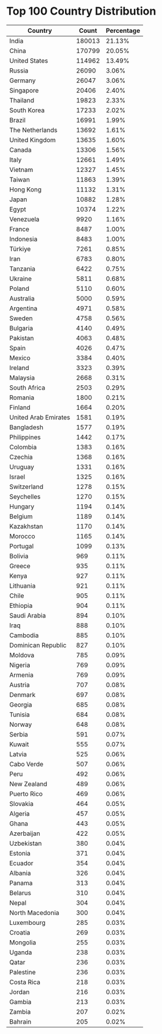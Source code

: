 # Top 100 Country Distribution
| Country | Count | Percentage |
|----|----|----|
| India | 180013 | 21.13% |
| China | 170799 | 20.05% |
| United States | 114962 | 13.49% |
| Russia | 26090 | 3.06% |
| Germany | 26047 | 3.06% |
| Singapore | 20406 | 2.40% |
| Thailand | 19823 | 2.33% |
| South Korea | 17233 | 2.02% |
| Brazil | 16991 | 1.99% |
| The Netherlands | 13692 | 1.61% |
| United Kingdom | 13635 | 1.60% |
| Canada | 13306 | 1.56% |
| Italy | 12661 | 1.49% |
| Vietnam | 12327 | 1.45% |
| Taiwan | 11863 | 1.39% |
| Hong Kong | 11132 | 1.31% |
| Japan | 10882 | 1.28% |
| Egypt | 10374 | 1.22% |
| Venezuela | 9920 | 1.16% |
| France | 8487 | 1.00% |
| Indonesia | 8483 | 1.00% |
| Türkiye | 7261 | 0.85% |
| Iran | 6783 | 0.80% |
| Tanzania | 6422 | 0.75% |
| Ukraine | 5811 | 0.68% |
| Poland | 5110 | 0.60% |
| Australia | 5000 | 0.59% |
| Argentina | 4971 | 0.58% |
| Sweden | 4758 | 0.56% |
| Bulgaria | 4140 | 0.49% |
| Pakistan | 4063 | 0.48% |
| Spain | 4026 | 0.47% |
| Mexico | 3384 | 0.40% |
| Ireland | 3323 | 0.39% |
| Malaysia | 2668 | 0.31% |
| South Africa | 2503 | 0.29% |
| Romania | 1800 | 0.21% |
| Finland | 1664 | 0.20% |
| United Arab Emirates | 1581 | 0.19% |
| Bangladesh | 1577 | 0.19% |
| Philippines | 1442 | 0.17% |
| Colombia | 1383 | 0.16% |
| Czechia | 1368 | 0.16% |
| Uruguay | 1331 | 0.16% |
| Israel | 1325 | 0.16% |
| Switzerland | 1278 | 0.15% |
| Seychelles | 1270 | 0.15% |
| Hungary | 1194 | 0.14% |
| Belgium | 1189 | 0.14% |
| Kazakhstan | 1170 | 0.14% |
| Morocco | 1165 | 0.14% |
| Portugal | 1099 | 0.13% |
| Bolivia | 969 | 0.11% |
| Greece | 935 | 0.11% |
| Kenya | 927 | 0.11% |
| Lithuania | 921 | 0.11% |
| Chile | 905 | 0.11% |
| Ethiopia | 904 | 0.11% |
| Saudi Arabia | 894 | 0.10% |
| Iraq | 888 | 0.10% |
| Cambodia | 885 | 0.10% |
| Dominican Republic | 827 | 0.10% |
| Moldova | 785 | 0.09% |
| Nigeria | 769 | 0.09% |
| Armenia | 769 | 0.09% |
| Austria | 707 | 0.08% |
| Denmark | 697 | 0.08% |
| Georgia | 685 | 0.08% |
| Tunisia | 684 | 0.08% |
| Norway | 648 | 0.08% |
| Serbia | 591 | 0.07% |
| Kuwait | 555 | 0.07% |
| Latvia | 525 | 0.06% |
| Cabo Verde | 507 | 0.06% |
| Peru | 492 | 0.06% |
| New Zealand | 489 | 0.06% |
| Puerto Rico | 469 | 0.06% |
| Slovakia | 464 | 0.05% |
| Algeria | 457 | 0.05% |
| Ghana | 443 | 0.05% |
| Azerbaijan | 422 | 0.05% |
| Uzbekistan | 380 | 0.04% |
| Estonia | 371 | 0.04% |
| Ecuador | 354 | 0.04% |
| Albania | 326 | 0.04% |
| Panama | 313 | 0.04% |
| Belarus | 310 | 0.04% |
| Nepal | 304 | 0.04% |
| North Macedonia | 300 | 0.04% |
| Luxembourg | 285 | 0.03% |
| Croatia | 269 | 0.03% |
| Mongolia | 255 | 0.03% |
| Uganda | 238 | 0.03% |
| Qatar | 236 | 0.03% |
| Palestine | 236 | 0.03% |
| Costa Rica | 218 | 0.03% |
| Jordan | 216 | 0.03% |
| Gambia | 213 | 0.03% |
| Zambia | 207 | 0.02% |
| Bahrain | 205 | 0.02% |
